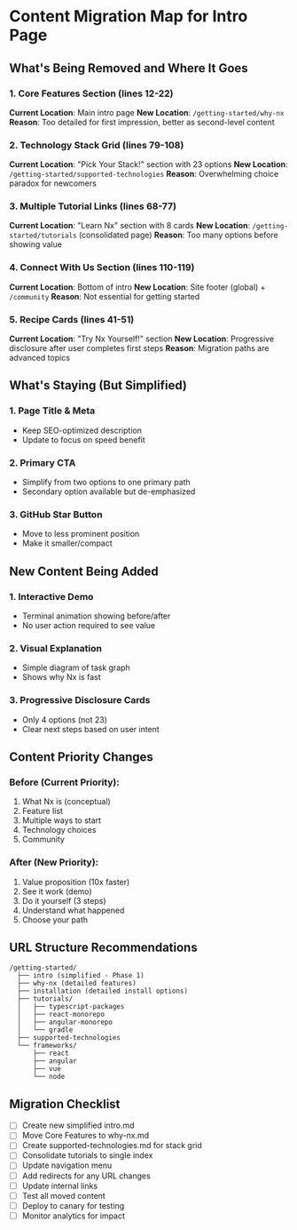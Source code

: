 # Content Migration Map for Intro Page

## What's Being Removed and Where It Goes

### 1. **Core Features Section** (lines 12-22)
**Current Location**: Main intro page
**New Location**: `/getting-started/why-nx`
**Reason**: Too detailed for first impression, better as second-level content

### 2. **Technology Stack Grid** (lines 79-108)
**Current Location**: "Pick Your Stack!" section with 23 options
**New Location**: `/getting-started/supported-technologies`
**Reason**: Overwhelming choice paradox for newcomers

### 3. **Multiple Tutorial Links** (lines 68-77)
**Current Location**: "Learn Nx" section with 8 cards
**New Location**: `/getting-started/tutorials` (consolidated page)
**Reason**: Too many options before showing value

### 4. **Connect With Us Section** (lines 110-119)
**Current Location**: Bottom of intro
**New Location**: Site footer (global) + `/community`
**Reason**: Not essential for getting started

### 5. **Recipe Cards** (lines 41-51)
**Current Location**: "Try Nx Yourself!" section
**New Location**: Progressive disclosure after user completes first steps
**Reason**: Migration paths are advanced topics

## What's Staying (But Simplified)

### 1. **Page Title & Meta**
- Keep SEO-optimized description
- Update to focus on speed benefit

### 2. **Primary CTA**
- Simplify from two options to one primary path
- Secondary option available but de-emphasized

### 3. **GitHub Star Button**
- Move to less prominent position
- Make it smaller/compact

## New Content Being Added

### 1. **Interactive Demo**
- Terminal animation showing before/after
- No user action required to see value

### 2. **Visual Explanation**
- Simple diagram of task graph
- Shows why Nx is fast

### 3. **Progressive Disclosure Cards**
- Only 4 options (not 23)
- Clear next steps based on user intent

## Content Priority Changes

### Before (Current Priority):
1. What Nx is (conceptual)
2. Feature list
3. Multiple ways to start
4. Technology choices
5. Community

### After (New Priority):
1. Value proposition (10x faster)
2. See it work (demo)
3. Do it yourself (3 steps)
4. Understand what happened
5. Choose your path

## URL Structure Recommendations

```
/getting-started/
  ├── intro (simplified - Phase 1)
  ├── why-nx (detailed features)
  ├── installation (detailed install options)
  ├── tutorials/
  │   ├── typescript-packages
  │   ├── react-monorepo
  │   ├── angular-monorepo
  │   └── gradle
  ├── supported-technologies
  └── frameworks/
      ├── react
      ├── angular
      ├── vue
      └── node
```

## Migration Checklist

- [ ] Create new simplified intro.md
- [ ] Move Core Features to why-nx.md
- [ ] Create supported-technologies.md for stack grid
- [ ] Consolidate tutorials to single index
- [ ] Update navigation menu
- [ ] Add redirects for any URL changes
- [ ] Update internal links
- [ ] Test all moved content
- [ ] Deploy to canary for testing
- [ ] Monitor analytics for impact
